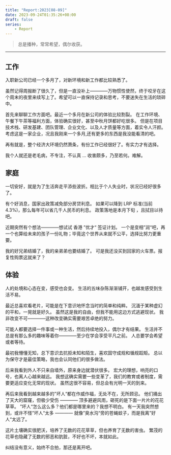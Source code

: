 ```yaml
---
title: "Report:2023[08-09]"
date: 2023-09-24T01:35:26+08:00
draft: false
series:
    - Report
---
```


> 总是播种，常常希望，偶尔收获。
---

## 工作
入职新公司已经一个多月了，对新环境和新工作都比较熟悉了。

虽然记得周报断了很久了，但是一直没补上————万物惯性使然，终于咬牙在这个周末的夜里来续写上了。希望可以一直保持记录和思考，不要迷失在生活的琐碎中。

首先来聊聊工作方面吧。最近一个多月在新公司的体验比较割裂。
在工作环境、午餐下午茶等福利方面，体验确实很好，甚至中秋月饼都好吃很多。
但是在项目技术栈、研发基建、团队管理、企业文化、以及人才质量等方面，着实令人汗颜。
考虑这是一家企业，况且我刚来一个多月,还有更多的东西是我没能看清的吧。

再有就是，整个经济大环境仍然萧条，有份工作已经很好了。有实力才有选择。

我个人就还是老毛病，不专注，不认真 ... 收害颇多，乃至若何。难解。

## 家庭

一切安好，就是为了生活奔走平添些波折。相比于个人失业时，状况已经好很多了。

有个好消息，国家出政策减免部分房贷利息。
如果可以降到 LRP 标准(当前4.3%)，那么每年可以省几千人民币的利息。
政策落地是本月下旬 ，且拭目以待吧。

近期突然有个想法————想试试 香港 ”优才“ 签证计划。
一个是变相”润“吧，再一个也算给未来的孩子一份礼物；毕竟这个世界从来就不公平，选择比努力更重要。

我的好兄弟结婚了，我的亲弟弟也要结婚了。
可是我还没买到回家的火车票。报复性购票这就来了？

## 体验

人的处境和心态在变，感受也会变。
生活的五味杂陈渐渐铺开，也越发感受到生活不易。

最近总喜欢看老片，可能是在下意识地怀念当时的简单和纯粹。
沉湎于某种虚幻的平和，一晃就是好久。
虽然这是我的自由，但我不能用这边方式逃避现状。
我非改变不可————这种改变确实需要艰苦卓绝的努力。

可能人都要选择一件事或一种生活，然后持续地投入，偶尔才有结果。
生活并不总是有那么多的趣味等着你————至少在学会享受平凡之前。
人总要学会希望或者等待。

最初我懵懂无知，总下意识去抗拒未知和陌生，喜欢固守成规和循规蹈矩。
总以为保守才是最佳策略，我也会认同他们的很多做法。

后来我看到外人不只来自墙外，原来身边就潜伏很多。
宏大的理想，响亮的口号，也离人心越来越远。
我想这确实需要一些变革了，我们的教育或者制度，需要更适应变化无常的现状。
虽然这很不容易，但总会有光明一天的到来。

再后来我看到越来越多的”坏人“都在作威作福，无处不在，无所顾忌。
他们捅出了天大的窟窿，但极少受伤 ———— 顶多避避风雨，砸死的是下面一片片的花花草草。
”坏人“怎么这么多？他们都是哪里来的？我想不明白。
有一天我突然想到，或许不怪”坏人“太多 ———— 就像”臭水沟“旁的苍蝇蚊子，而是我离”好人“太远了。

这片土壤确实很肥沃，培养了无数的花花草草，但也养育了无数的害虫。
繁茂的花草也隐藏了无数的邪恶和肮脏，不好也不坏，本就如此。

纠结没有意义，始终不合拍，那还是离开吧。




